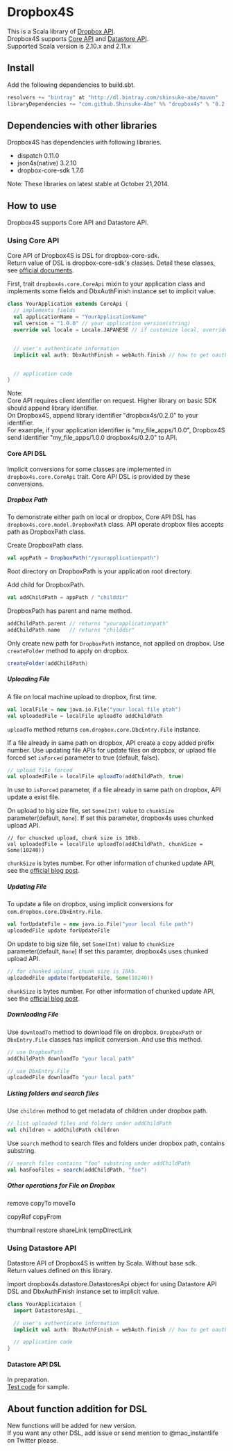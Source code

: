 # Dropbox4S
This is a Scala library of [Dropbox API](https://www.dropbox.com/developers). <br/>
Dropbox4S supports [Core API](https://www.dropbox.com/developers/core) and [Datastore API](https://www.dropbox.com/developers/datastore).<br/>
Supported Scala version is 2.10.x and 2.11.x


## Install
Add the following dependencies to build.sbt.<br/>
```Scala
resolvers += "bintray" at "http://dl.bintray.com/shinsuke-abe/maven"
libraryDependencies += "com.github.Shinsuke-Abe" %% "dropbox4s" % "0.2.0"
```


## Dependencies with other libraries
Dropbox4S has dependencies with following libraries.<br/>

* dispatch 0.11.0
* json4s(native) 3.2.10
* dropbox-core-sdk 1.7.6

Note: These libraries on latest stable at October 21,2014.


## How to use
Dropbox4S supports Core API and Datastore API.<br/>


### Using Core API
Core API of Dropbox4S is DSL for dropbox-core-sdk.<br/>
Return value of DSL is dropbox-core-sdk's classes.
Detail these classes, see [official documents](http://dropbox.github.io/dropbox-sdk-java/api-docs/v1.7.x/).<br/>


First, trait `dropbox4s.core.CoreApi` mixin to your application class and implements some fields and DbxAuthFinish instance set to implicit value.
```Scala
class YourApplication extends CoreApi {
  // implements fields
  val applicationName = "YourApplicationName"
  val version = "1.0.0" // your application version(string)
  override val locale = Locale.JAPANESE // if customize local, override local field


  // user's authenticate information
  implicit val auth: DbxAuthFinish = webAuth.finish // how to get oauth access token, see dropbox-core-sdk document.


  // application code
}
```
Note:<br/>
Core API requires client identifier on request. Higher library on basic SDK should append library identifier.<br/>
On Dropbox4S, append library identifier "dropbox4s/0.2.0" to your identifier.<br/>
For example, if your application identifier is "my_file_apps/1.0.0",
Dropbox4S send identifier "my_file_apps/1.0.0 dropbox4s/0.2.0" to API.<br/>


#### Core API DSL

Implicit conversions for some classes are implemented in `dropbox4s.core.CoreApi` trait.
Core API DSL is provided by these conversions.


##### Dropbox Path

To demonstrate either path on local or dropbox, Core API DSL has `dropbox4s.core.model.DropboxPath` class.
API operate dropbox files accepts path as DropboxPath class.

Create DropboxPath class.
```Scala
val appPath = DropboxPath("/yourapplicationpath")
```

Root directory on DropboxPath is your application root directory.

Add child for DropboxPath.
```Scala
val addChildPath = appPath / "childdir"
```

DropboxPath has parent and name method.
```Scala
addChildPath.parent // returns "yourapplicationpath"
addChildPath.name   // returns "childdir" 
```

Only create new path for `DropboxPath` instance, not applied on dropbox.
Use `createFolder` method to apply on dropbox.
```Scala
createFolder(addChildPath)
```


##### Uploading File

A file on local machine upload to dropbox, first time.
```Scala
val localFile = new java.io.File("your local file ptah")
val uploadedFile = localFile uploadTo addChildPath
```

`uploadTo` method returns `com.dropbox.core.DbcEntry.File` instance.

If a file already in same path on dropbox, API create a copy added prefix number.
Use updating file APIs for update files on dropbox, or uplaod file forced set `isForced` parameter to true (default, false).
```Scala
// upload file forced
val uploadedFile = localFile uploadTo(addChildPath, true)
```

In use to `isForced` parameter, if a file already in same path on dropbox, API update a exist file.

On upload to big size file, set `Some(Int)` value to `chunkSize` parameter(default, `None`).
If set this parameter, dropbox4s uses chunked upload API.
```
// for chuncked upload, chunk size is 10kb.
val uploadedFile = localFile uploadTo(addChildPath, chunkSize = Some(10240))
```

`chunkSize` is bytes number.
For other information of chunked update API, see the [official blog post](https://www.dropbox.com/developers/blog/21/chunked-uploads-beta).


##### Updating File

To update a file on dropbox, using implicit conversions for `com.dropbox.core.DbxEntry.File`.
```Scala
val forUpdateFile = new java.io.File("your local file path")
uploadedFile update forUpdateFile
```

On update to big size file, set `Some(Int)` value to `chunkSize` parameter(default, `None`)
If set this paramter, dropbox4s uses chunked upload API.
```Scala
// for chunked upload, chunk size is 10kb.
uploadedFile update(forUpdateFile, Some(10240))
```

`chunkSize` is bytes number.
For other information of chunked update API, see the [official blog post](https://www.dropbox.com/developers/blog/21/chunked-uploads-beta).


##### Downloading File

Use `downloadTo` method to download file on dropbox.
`DropboxPath` or `DbxEntry.File` classes has implicit conversion. And use this method.
```Scala
// use DropboxPath
addChildPath downloadTo "your local path"

// use DbxEntry.File
uploadedFile downloadTo "your local path"
```

##### Listing folders and search files

Use `children` method to get metadata of children under dropbox path.
```Scala
// list uploaded files and folders under addChildPath
val children = addChildPath children
```

Use `search` method to search files and folders under dropbox path, contains substring.
```Scala
// search files contains "foo" substring under addChildPath
val hasFooFiles = search(addChildPath, "foo")
```

##### Other operations for File on Dropbox

remove
copyTo
moveTo

copyRef
copyFrom

thumbnail
restore
shareLink
tempDirectLink


### Using Datastore API
Datastore API of Dropbox4S is written by Scala. Without base sdk.<br/>
Return values defined on this library.<br/>


Import dropbox4s.datastore.DatastoresApi object for using Datastore API DSL and DbxAuthFinish instance set to implicit value.
```Scala
class YourApplicataion {
  import DatastoresApi._

  // user's authenticate information
  implicit val auth: DbxAuthFinish = webAuth.finish // how to get oauth access token, see dropbox-core-sdk document.

  // application code
}
```


#### Datastore API DSL
In preparation.<br/>
[Test code](https://github.com/Shinsuke-Abe/dropbox4s/blob/master/src/test/scala/dropbox4s/datastore/DatastoresApiTest.scala) for sample.

## About function addition for DSL
New functions will be added for new version.<br/>
If you want any other DSL, add issue or send mention to @mao_instantlife on Twitter please.
